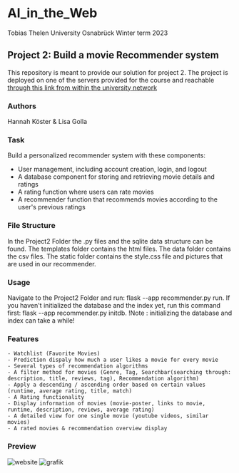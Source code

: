# AI_in_the_Web
Tobias Thelen 
University Osnabrück
Winter term 2023 

## Project 2: Build a movie Recommender system 
This repository is meant to provide our solution for project 2. 
The project is deployed on one of the servers provided for the course and reachable [through this link from within the university network](http://vm150.rz.uni-osnabrueck.de/user098/madvisor.wsgi)


### Authors 
Hannah Köster & Lisa Golla 

### Task 
Build a personalized recommender system with these components:

   - User management, including account creation, login, and logout
   - A database component for storing and retrieving movie details and ratings
   - A rating function where users can rate movies
   - A recommender function that recommends movies according to the user's previous ratings

### File Structure 
In the Project2 Folder the .py files and the sqlite data structure can be found. The templates folder contains the html files. The data folder contains the csv files. The static folder contains the style.css file and pictures that are used in our recommender.

### Usage 
Navigate to the Project2 Folder and run: flask --app recommender.py run. If you haven't initialized the database and the index yet, run this command first:  flask --app recommender.py initdb. !Note : initializing the database and index can take a while!

### Features 

    - Watchlist (Favorite Movies)
    - Prediction dispaly how much a user likes a movie for every movie
    - Several types of recommendation algorithms 
    - A filter method for movies (Genre, Tag, Searchbar(searching through: description, title, reviews, tag), Recommendation algorithm)
    - Apply a descending / ascending order based on certain values (runtime, average rating, title, match)
    - A Rating functionality 
    - Display information of movies (movie-poster, links to movie, runtime, description, reviews, average rating)
    - A detailed view for one single movie (youtube videos, similar movies)
    - A rated movies & recommendation overview display 

### Preview 
![website](link)
![grafik](link)


